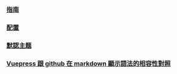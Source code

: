 ### [指南](https://github.com/thonyl19/Lab/tree/vuepress_1x/vuepress_1x/docs/%E6%8C%87%E5%8D%97) [<Badge text="books" type="warn" vertical="middle"/>](/指南/) 

### [配置](https://v0.vuepress.vuejs.org/zh/config/) [<Badge text="books" type="warn" vertical="middle"/>](/配置/) 

### [默認主题](https://v0.vuepress.vuejs.org/zh/default-theme-config/#%E9%A6%96%E9%A1%B5)[<Badge text="books" type="warn" vertical="middle"/>](/默認主题/) 

### [Vuepress 跟 github 在 markdown 顯示語法的相容性對照](https://github.com/thonyl19/Lab/blob/vuepress_1x/vuepress_1x/docs/%E8%AA%9E%E6%B3%95%E5%B0%8D%E7%85%A7%E8%A1%A8.md) [<Badge text="books" type="warn" vertical="middle"/>](/語法對照表.md) 
 
